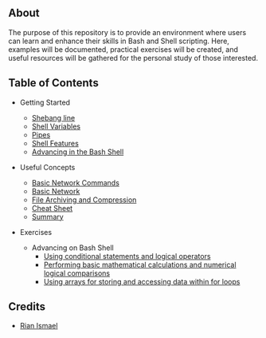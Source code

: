 ## About

The purpose of this repository is to provide an environment where users can learn and enhance their skills in Bash and Shell scripting. Here, examples will be documented, practical exercises will be created, and useful resources will be gathered for the personal study of those interested.

## Table of Contents

- Getting Started
    - [Shebang line](/en-sh/begin/shebang-line.md)
    - [Shell Variables](/en-sh/begin/shell-variables.md)
    - [Pipes](/en-sh/begin/pipes.md)
    - [Shell Features](/en-sh/begin/bash-shell-features.md)
    - [Advancing in the Bash Shell](/en-sh/begin/advanced-bash-scripting.md)

- Useful Concepts
    - [Basic Network Commands](/en-sh/useful-concepts/Structuring-in-terminal/basic-network-commands.md)
    - [Basic Network](/en-sh/useful-concepts/Structuring-in-terminal/basic-networks.md)
    - [File Archiving and Compression](/en-sh/useful-concepts/Structuring-in-terminal/file-archiving-and-compression.md)
    - [Cheat Sheet](/en-sh/useful-concepts/Structuring-in-terminal/Cheat-sheet.md)
    - [Summary](/en-sh/useful-concepts/Structuring-in-terminal/Summary.md)

- Exercises
    - Advancing on Bash Shell
        - [Using conditional statements and logical operators](/en-sh/exercise-bash/questions/advanced-bash-shell/exercise-1.md)
        - [Performing basic mathematical calculations and numerical logical comparisons](/en-sh/exercise-bash/questions/advanced-bash-shell/exercise-2.md)
        - [Using arrays for storing and accessing data within for loops](/en-sh/exercise-bash/questions/advanced-bash-shell/exercise-3.md)


## Credits

- [Rian Ismael](https://github.com/Rian-Ismael/)

